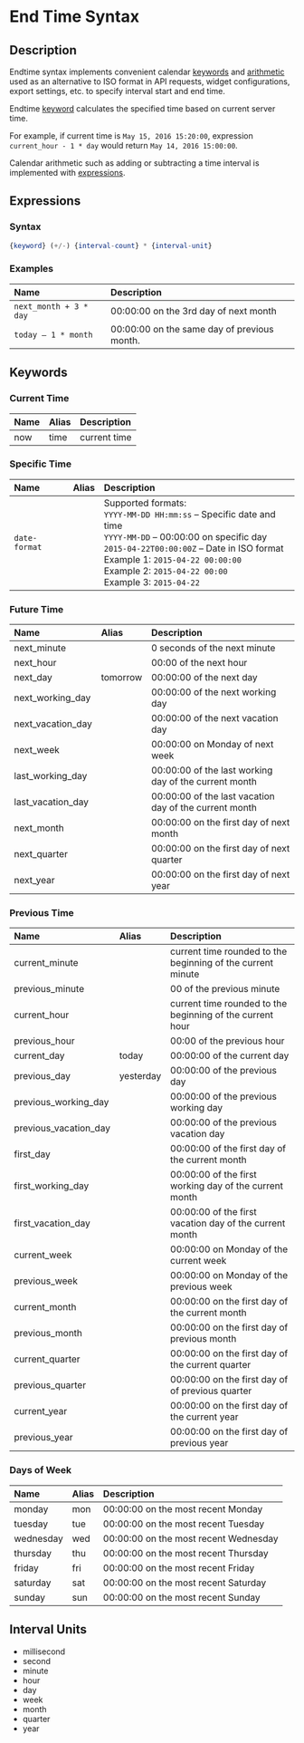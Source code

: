 # End Time Syntax

## Description

Endtime syntax implements convenient calendar [keywords](#keywords) and [arithmetic](#expressions) used as an alternative to ISO format in API requests, widget configurations, export settings, etc. to specify interval start and end time.

Endtime [keyword](#keywords) calculates the specified time based on current server time.

For example, if current time is `May 15, 2016 15:20:00`, expression `current_hour - 1 * day` would return `May 14, 2016 15:00:00`.

Calendar arithmetic such as adding or subtracting a time interval is implemented with [expressions](#expressions).

## Expressions

### Syntax

```elm
{keyword} (+/-) {interval-count} * {interval-unit} 
```

### Examples

| **Name** | **Description** |
|:---|:---|
| `next_month + 3 * day` | 00:00:00 on the 3rd day of next month |
| `today – 1 * month` | 00:00:00 on the same day of previous month. |

## Keywords

### Current Time

| **Name** | **Alias** | **Description** |
|:---|:---|:---|
| now | time | current time | 

### Specific Time

| **Name** | **Alias** | **Description** |
|:---|:---|:---|
| `date-format` | | Supported formats: <br>`YYYY-MM-DD HH:mm:ss` – Specific date and time <br>`YYYY-MM-DD` – 00:00:00 on specific day <br> `2015-04-22T00:00:00Z` – Date in ISO format <br>Example 1: `2015-04-22 00:00:00` <br>Example 2: `2015-04-22 00:00` <br>Example 3: `2015-04-22` | 


### Future Time

| **Name** | **Alias** | **Description** |
|:---|:---|:---|
| next_minute | | 0 seconds of the next minute | 
| next_hour | | 00:00 of the next hour | 
| next_day | tomorrow | 00:00:00 of the next day | 
| next_working_day | | 00:00:00 of the next working day | 
| next_vacation_day | | 00:00:00 of the next vacation day | 
| next_week | | 00:00:00 on Monday of next week | 
| last_working_day | | 00:00:00 of the last working day of the current month | 
| last_vacation_day | | 00:00:00 of the last vacation day of the current month | 
| next_month | | 00:00:00 on the first day of next month | 
| next_quarter | | 00:00:00 on the first day of next quarter | 
| next_year | | 00:00:00 on the first day of next year | 

### Previous Time

| **Name** | **Alias** | **Description** |
|:---|:---|:---|
| current_minute | | current time rounded to the beginning of the current minute | 
| previous_minute | | 00 of the previous minute | 
| current_hour | | current time rounded to the beginning of the current hour | 
| previous_hour | | 00:00 of the previous hour | 
| current_day | today | 00:00:00 of the current day | 
| previous_day | yesterday | 00:00:00 of the previous day | 
| previous_working_day | | 00:00:00 of the previous working day | 
| previous_vacation_day | | 00:00:00 of the previous vacation day | 
| first_day | | 00:00:00 of the first day of the current month | 
| first_working_day | | 00:00:00 of the first working day of the current month | 
| first_vacation_day | | 00:00:00 of the first vacation day of the current month | 
| current_week | | 00:00:00 on Monday of the current week | 
| previous_week | | 00:00:00 on Monday of the previous week | 
| current_month | | 00:00:00 on the first day of the current month | 
| previous_month | | 00:00:00 on the first day of previous month | 
| current_quarter | | 00:00:00 on the first day of the current quarter | 
| previous_quarter | | 00:00:00 on the first day of of previous quarter | 
| current_year | | 00:00:00 on the first day of the current year | 
| previous_year | | 00:00:00 on the first day of previous year | 

### Days of Week

| **Name** | **Alias** | **Description** |
|:---|:---|:---|
| monday | mon | 00:00:00 on the most recent Monday | 
| tuesday | tue | 00:00:00 on the most recent Tuesday | 
| wednesday | wed | 00:00:00 on the most recent Wednesday | 
| thursday | thu | 00:00:00 on the most recent Thursday | 
| friday | fri | 00:00:00 on the most recent Friday | 
| saturday | sat | 00:00:00 on the most recent Saturday | 
| sunday | sun | 00:00:00 on the most recent Sunday |

## Interval Units

- millisecond
- second
- minute
- hour
- day
- week
- month
- quarter
- year
